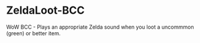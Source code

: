 # ZeldaLoot-BCC
WoW BCC - Plays an appropriate Zelda sound when you loot a uncommmon (green) or better item.
